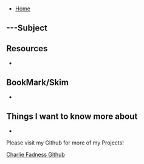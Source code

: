 # 

- [Home](https://fadnesscharlie.github.io/reading-notes/401/)

## ---Subject



## Resources

- []()

## BookMark/Skim

- []()

## Things I want to know more about

- 

Please visit my Github for more of my Projects!

[Charlie Fadness Github](https://github.com/fadnesscharlie)

